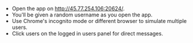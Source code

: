 * Open the app on <http://45.77.254.106:20624/>.
* You'll be given a random username as you open the app.
* Use Chrome's incognito mode or different browser to simulate multiple users.
* Click users on the logged in users panel for direct messages.